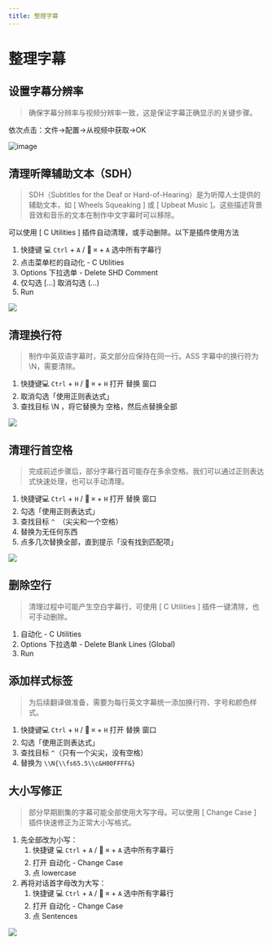 ```yaml
---
title: 整理字幕
---
```


# 整理字幕
## 设置字幕分辨率

>确保字幕分辨率与视频分辨率一致，这是保证字幕正确显示的关键步骤。

依次点击：文件→配置→从视频中获取→OK

![image](/assets/image/tutorial/截屏2024-12-13%2012.39.43.png)

## 清理听障辅助文本（SDH）

>SDH（Subtitles for the Deaf or Hard-of-Hearing）是为听障人士提供的辅助文本，如 [ Wheels Squeaking ] 或 [ Upbeat Music ]。这些描述背景音效和音乐的文本在制作中文字幕时可以移除。

可以使用 [ C Utilities ] 插件自动清理，或手动删除。以下是插件使用方法

1. 快捷键 💻 `Ctrl` + `A` / 🍎 `⌘` + `A` 选中所有字幕行
2. 点击菜单栏的自动化 - C Utilities
3. Options 下拉选单 - Delete SHD Comment
4. 仅勾选 [...] 取消勾选 (...)
5. Run

![](/assets/image/tutorial/截屏2024-12-13%2012.55.17.png)

## 清理换行符

>制作中英双语字幕时，英文部分应保持在同一行。ASS 字幕中的换行符为 \N，需要清除。

1. 快捷键💻 `Ctrl` + `H` / 🍎 `⌘` + `H` 打开 替换 窗口
2. 取消勾选「使用正则表达式」
3. 查找目标 \N ，将它替换为 空格，然后点替换全部

![](/assets/image/tutorial/delreturn.png)

## 清理行首空格

>完成前述步骤后，部分字幕行首可能存在多余空格。我们可以通过正则表达式快速处理，也可以手动清理。

1. 快捷键💻 `Ctrl` + `H` / 🍎 `⌘` + `H` 打开 替换 窗口
2. 勾选「使用正则表达式」
3. 查找目标 `^ `（尖尖和一个空格）
4. 替换为无任何东西
5. 点多几次替换全部，直到提示「没有找到匹配项」

![](/assets/image/tutorial/delmutispace.png)

## 删除空行

>清理过程中可能产生空白字幕行，可使用 [ C Utilities ] 插件一键清除，也可手动删除。

1. 自动化 - C Utilities
2. Options 下拉选单 - Delete Blank Lines (Global)
3. Run

## 添加样式标签

>为后续翻译做准备，需要为每行英文字幕统一添加换行符、字号和颜色样式。

1. 快捷键💻 `Ctrl` + `H` / 🍎 `⌘` + `H` 打开 替换 窗口
2. 勾选「使用正则表达式」
3. 查找目标 `^`（只有一个尖尖，没有空格）
4. 替换为 `\\N{\\fs65.5\\c&H00FFFF&}`

## 大小写修正

>部分早期剧集的字幕可能全部使用大写字母。可以使用 [ Change Case ] 插件快速修正为正常大小写格式。

1. 先全部改为小写：
    1. 快捷键 💻 `Ctrl` + `A` / 🍎 `⌘` + `A` 选中所有字幕行
    2. 打开 自动化 - Change Case
    3. 点 lowercase
2. 再将对话首字母改为大写：
    1. 快捷键 💻 `Ctrl` + `A` / 🍎 `⌘` + `A` 选中所有字幕行
    2. 打开 自动化 - Change Case
    3. 点 Sentences

![](/assets/image/tutorial/截屏2024-12-13%2013.01.49.png)